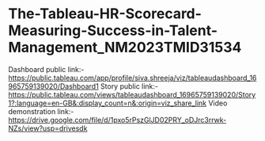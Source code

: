 # The-Tableau-HR-Scorecard-Measuring-Success-in-Talent-Management_NM2023TMID31534
Dashboard public link:- https://public.tableau.com/app/profile/siva.shreeja/viz/tableaudashboard_16965759139020/Dashboard1
Story public link:-https://public.tableau.com/views/tableaudashboard_16965759139020/Story1?:language=en-GB&:display_count=n&:origin=viz_share_link
Video demonstration link:- https://drive.google.com/file/d/1pxo5rPszGlJD02PRY_oDJrc3rrwk-NZs/view?usp=drivesdk
